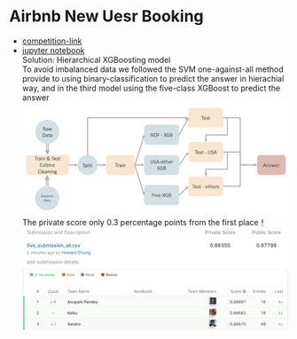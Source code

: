# Airbnb New Uesr Booking
* [competition-link](https://www.kaggle.com/c/airbnb-recruiting-new-user-bookings)
* [jupyter notebook](https://github.com/h30306/Learning-Notes/blob/master/Kaggle/Airbnb/Airbnb.ipynb)<br>
Solution: Hierarchical XGBoosting model <br>
To avoid imbalanced data we followed the SVM one-against-all method provide to using binary-classification to predict the answer in hierachial way, and in the third model using the five-class XGBoost to predict the answer 
![img](https://github.com/h30306/Learning-Notes/blob/master/Kaggle/Airbnb/螢幕快照%202020-01-05%20下午11.00.56.png)
The private score only 0.3 percentage points from the first place！
![img](https://github.com/h30306/Learning-Notes/blob/master/Kaggle/Airbnb/螢幕快照%202020-01-06%20下午9.12.23.png)
![img](https://github.com/h30306/Learning-Notes/blob/master/Kaggle/Airbnb/螢幕快照%202020-01-06%20下午9.12.50.png)
